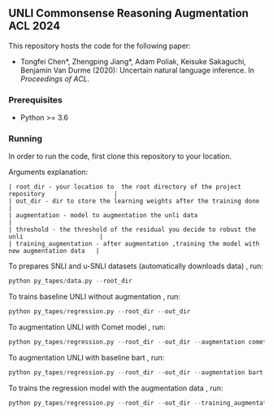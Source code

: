 ## UNLI Commonsense Reasoning Augmentation ACL 2024

This repository hosts the code for the following paper:
 * Tongfei Chen*, Zhengping Jiang*, Adam Poliak, Keisuke Sakaguchi, Benjamin Van Durme (2020): 
   Uncertain natural language inference. In _Proceedings of ACL_.

### Prerequisites
 * Python >= 3.6

### Running

In order to run the code, first clone this repository to your location.

Arguments explanation:
```
| root_dir - your location to  the root directory of the project repository                   |
| out_dir - dir to store the learning weights after the training done                         |
| augmentation - model to augmentation the unli data                                          | 
| threshold - the threshold of the residual you decide to robust the unli                     | 
| training_augmentation - after augmentation ,training the model with new augmentation data   | 

```

To prepares SNLI and u-SNLI datasets (automatically downloads data) , run:


```python 
python py_tapes/data.py --root_dir
```

To trains baseline UNLI without augmentation , run:


```python 
python py_tapes/regression.py --root_dir --out_dir 
```

To augmentation UNLI with Comet model , run:


```python 
python py_tapes/regression.py --root_dir --out_dir --augmentation comet --threshold 
```

To augmentation UNLI with baseline bart  , run:


```python 
python py_tapes/regression.py --root_dir --out_dir --augmentation bart --threshold
```


To trains the regression model with the augmentation data , run:


```python 
python py_tapes/regression.py --root_dir --out_dir --training_augmentation
```



